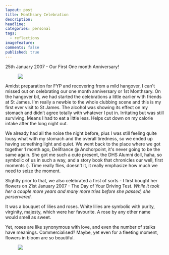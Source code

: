 ```yaml
---
layout: post
title: Monthsary Celebration
description: 
headline: 
categories: personal
tags:
  - reflections
imagefeature: 
comments: false
published: true
---
```


25th January 2007 - Our First One month Anniversary! 

<figure>
	<a href="http://4.bp.blogspot.com/_m5e8Pqc8k3c/RcKEVhBODUI/AAAAAAAAAEs/3UHII8kE88w/s1600/DSCF0381.JPG"><img src="http://4.bp.blogspot.com/_m5e8Pqc8k3c/RcKEVhBODUI/AAAAAAAAAEs/3UHII8kE88w/s1600/DSCF0381.JPG"></a>
</figure>
 
Amidst preparation for FYP and recovering from a mild hangover, I can't missed out on celebrating our one month anniversary or 1st Monthsary.
On the hangover bit, we had started the celebrations a little earlier with friends at St James. I'm really a newbie to the whole clubbing scene and this is my first ever visit to St James. The alcohol was showing its effect on my stomach and didn’t agree totally with whatever I put in. Irritating but was still surviving. Means I had to eat a little less. Helps cut down on my calorie intake after the long night out. 

We already had all the noise the night before, plus I was still feeling quite lousy what with my stomach and the overall tiredness, so we ended up having something light and quiet. We went back to the place where we got together 1 month ago, Delifrance @ Anchorpoint, it's never going to be the same again. She got me such a cute present, the DHS Alumni doll, haha, so symbolic of us in such a way, and a story book that chronicles our well, first moments :). Time really flies, doesn't it, it really emphasize how much we need to seize the moment.

Slightly prior to that, we also celebrated a first of sorts - I first bought her flowers on 21st January 2007 - The Day of Your Driving Test. *While it took her a couple more years and many more tries before she passed, she perservered.*

It was a bouquet of lilies and roses. White lilies are symbolic with purity, virginity, majesty, which were her favourite. A rose by any other name would smell as sweet. 

Yet, roses are like synonymous with love, and even the number of stalks have meanings. Commercialised? Maybe, yet even for a fleeting moment, flowers in bloom are so beautiful.

<figure>
	<a href="http://4.bp.blogspot.com/_m5e8Pqc8k3c/RbNUyssgT4I/AAAAAAAAAAM/jse4KdEYCw4/s1600/weee%2B004.jpg"><img src="http://4.bp.blogspot.com/_m5e8Pqc8k3c/RbNUyssgT4I/AAAAAAAAAAM/jse4KdEYCw4/s1600/weee%2B004.jpg"></a>
</figure>
 